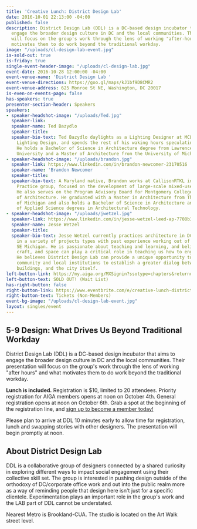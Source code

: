```yaml
---
title: 'Creative Lunch: District Design Lab'
date: 2016-10-01 22:13:00 -04:00
published: false
description: District Design Lab (DDL) is a DC-based design incubator that aims to
  engage the broader design culture in DC and the local communities. Their presentation
  will focus on the group's work through the lens of working "after-hours" and what
  motivates them to do work beyond the traditional workday.
image: "/uploads/cl-design-lab-event.jpg"
is-sold-out: true
is-friday: true
single-event-header-image: "/uploads/cl-design-lab.jpg"
event-date: 2016-10-28 12:00:00 -04:00
event-venue-name: 'District Design Lab '
event-venue-directions: https://goo.gl/maps/kJ1bf9D8CMR2
event-venue-address: 625 Monroe St NE, Washington, DC 20017
is-even-on-events-page: false
has-speakers: true
presenter-section-header: Speakers
speakers:
- speaker-headshot-image: "/uploads/Ted.jpg"
  speaker-link: 
  speaker-name: Ted Bazydlo
  speaker-title: 
  speaker-bio-text: Ted Bazydlo daylights as a Lighting Designer at MCLA Architectural
    Lighting Design, and spends the rest of his waking hours speculating about architecture.
    He holds a Bachelor of Science in Architecture degree from Lawrence Technological
    University and a Master of Architecture from the University of Michigan.
- speaker-headshot-image: "/uploads/brandon.jpg"
  speaker-link: https://www.linkedin.com/in/brandon-newcomer-23170516
  speaker-name: 'Brandon Newcomer     '
  speaker-title: 
  speaker-bio-text: A Maryland native, Brandon works at CallisonRTKL in the Commercial
    Practice group, focused on the development of large-scale mixed-use projects.
    He also serves on the Program Advisory Board for Montgomery College’s Department
    of Architecture. He graduated with a Master in Architecture from The University
    of Michigan and also holds a Bachelor of Science in Architecture and an Associate
    of Applied Science degrees in Architectural Technology.
- speaker-headshot-image: "/uploads/jwetzel.jpg"
  speaker-link: https://www.linkedin.com/in/jesse-wetzel-leed-ap-7708b312
  speaker-name: Jesse Wetzel
  speaker-title: 
  speaker-bio-text: Jesse Wetzel currently practices architecture in DC with experience
    in a variety of projects types with past experience working out of Durham NC and
    SE Michigan. He is passionate about teaching and learning, and believes buildings,
    craft, and space can play a critical role in teaching us how to engage one another.
    He believes District Design Lab can provide a unique opportunity to engage the
    community and local institutions to establish a greater dialog between people,
    buildings, and the city itself.
left-button-link: https://my.aiga.org/MXSignin?ssotype=chapters&returnurl=http://dc.aiga.org/event/creative-lunch-district-design-lab/
left-button-text: SOLD OUT! (Wait List)
has-right-button: false
right-button-link: https://www.eventbrite.com/e/creative-lunch-district-design-lab-tickets-27962663078?ref=ebapi
right-button-text: Tickets (Non-Members)
event-bg-image: "/uploads/cl-design-lab-event.jpg"
layout: singles/event
---
```


## 5-9 Design: What Drives Us Beyond Traditional Workday

District Design Lab (DDL) is a DC-based design incubator that aims to engage the broader design culture in DC and the local communities. Their presentation will focus on the group's work through the lens of working "after hours" and what motivates them to do work beyond the traditional workday.

**Lunch is included.** Registration is $10, limited to 20 attendees. Priority registration for AIGA members opens at noon on October 4th. General registration opens at noon on October 6th. Grab a spot at the beginning of the registration line, and [sign up to become a member today!](http://www.aiga.org/join)

Please plan to arrive at DDL 10 minutes early to allow time for registration, lunch and swapping stories with other designers. The presentation will begin promptly at noon.

## About District Design Lab

DDL is a collaborative group of designers connected by a shared curiosity in exploring different ways to impact social engagement using their collective skill set. The group is interested in pushing design outside of the orthodoxy of DC/corporate office work and out into the public realm more as a way of reminding people that design here isn't just for a specific clientele. Experimentation plays an important role in the group's work and the LAB part of DDL cannot be understated.

Nearest Metro is Brookland-CUA. The studio is located on the Art Walk street level.